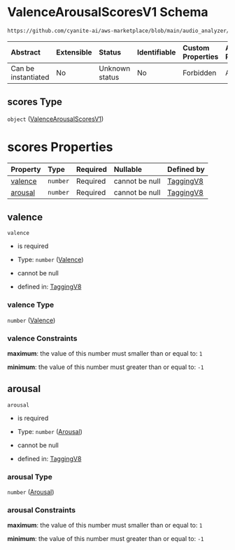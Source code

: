 # ValenceArousalScoresV1 Schema

```txt
https://github.com/cyanite-ai/aws-marketplace/blob/main/audio_analyzer/schemes/marketplace_v1/schema/TaggingV8.schema.json#/$defs/ValenceArousalV1/properties/scores
```



| Abstract            | Extensible | Status         | Identifiable | Custom Properties | Additional Properties | Access Restrictions | Defined In                                                                     |
| :------------------ | :--------- | :------------- | :----------- | :---------------- | :-------------------- | :------------------ | :----------------------------------------------------------------------------- |
| Can be instantiated | No         | Unknown status | No           | Forbidden         | Allowed               | none                | [TaggingV8.schema.json\*](../out/TaggingV8.schema.json "open original schema") |

## scores Type

`object` ([ValenceArousalScoresV1](taggingv8-defs-valencearousalscoresv1.md))

# scores Properties

| Property            | Type     | Required | Nullable       | Defined by                                                                                                                                                                                                                                             |
| :------------------ | :------- | :------- | :------------- | :----------------------------------------------------------------------------------------------------------------------------------------------------------------------------------------------------------------------------------------------------- |
| [valence](#valence) | `number` | Required | cannot be null | [TaggingV8](taggingv8-defs-valencearousalscoresv1-properties-valence.md "https://github.com/cyanite-ai/aws-marketplace/blob/main/audio_analyzer/schemes/marketplace_v1/schema/TaggingV8.schema.json#/$defs/ValenceArousalScoresV1/properties/valence") |
| [arousal](#arousal) | `number` | Required | cannot be null | [TaggingV8](taggingv8-defs-valencearousalscoresv1-properties-arousal.md "https://github.com/cyanite-ai/aws-marketplace/blob/main/audio_analyzer/schemes/marketplace_v1/schema/TaggingV8.schema.json#/$defs/ValenceArousalScoresV1/properties/arousal") |

## valence



`valence`

* is required

* Type: `number` ([Valence](taggingv8-defs-valencearousalscoresv1-properties-valence.md))

* cannot be null

* defined in: [TaggingV8](taggingv8-defs-valencearousalscoresv1-properties-valence.md "https://github.com/cyanite-ai/aws-marketplace/blob/main/audio_analyzer/schemes/marketplace_v1/schema/TaggingV8.schema.json#/$defs/ValenceArousalScoresV1/properties/valence")

### valence Type

`number` ([Valence](taggingv8-defs-valencearousalscoresv1-properties-valence.md))

### valence Constraints

**maximum**: the value of this number must smaller than or equal to: `1`

**minimum**: the value of this number must greater than or equal to: `-1`

## arousal



`arousal`

* is required

* Type: `number` ([Arousal](taggingv8-defs-valencearousalscoresv1-properties-arousal.md))

* cannot be null

* defined in: [TaggingV8](taggingv8-defs-valencearousalscoresv1-properties-arousal.md "https://github.com/cyanite-ai/aws-marketplace/blob/main/audio_analyzer/schemes/marketplace_v1/schema/TaggingV8.schema.json#/$defs/ValenceArousalScoresV1/properties/arousal")

### arousal Type

`number` ([Arousal](taggingv8-defs-valencearousalscoresv1-properties-arousal.md))

### arousal Constraints

**maximum**: the value of this number must smaller than or equal to: `1`

**minimum**: the value of this number must greater than or equal to: `-1`
